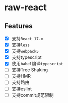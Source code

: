 # raw-react

## Features

- [x] 支持`React 17.x`
- [x] 支持`less`
- [x] 支持`webpack5`
- [x] 支持typescript
- [x] 使用`babel`编译`typescript`
- [ ] 支持Tree Shaking
- [ ] 支持HMR
- [ ] 支持路由
- [ ] 支持eslint
- [ ] 支持commit规范限制
